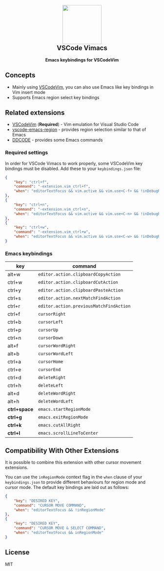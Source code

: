 <h2 align="center"><img src="https://raw.githubusercontent.com/migrs/vscode-vimacs/master/images/icon.png" height="128"><br>VSCode Vimacs</h2>
<p align="center"><strong>Emacs keybindings for VSCodeVim</strong></p>

## Concepts

- Mainly using [VSCodeVim](https://github.com/VSCodeVim/Vim), you can also use Emacs like key bindings in Vim insert mode
- Supports Emacs region select key bindings

## Related extensions

- [VSCodeVim](https://github.com/VSCodeVim/Vim) (**Required**) - Vim emulation for Visual Studio Code
- [vscode-emacs-region](https://github.com/ayrtonmassey/vscode-emacs-region) - provides region selection similar to that of Emacs
- [DDCODE](https://github.com/dotDeeka/ddcode) - provides some Emacs commands

### Required settings

In order for VSCode Vimacs to work properly, some VSCodeVim key bindings must be disabled. Add these to your `keybindings.json` file:

```json
{
    "key": "ctrl+f",
    "command": "-extension.vim_ctrl+f",
    "when": "editorTextFocus && vim.active && vim.use<C-f> && !inDebugRepl"
},
{
    "key": "ctrl+n",
    "command": "-extension.vim_ctrl+n",
    "when": "editorTextFocus && vim.active && vim.use<C-n> && !inDebugRepl"
},
{
    "key": "ctrl+w",
    "command": "-extension.vim_ctrl+w",
    "when": "editorTextFocus && vim.active && vim.use<C-w> && !inDebugRepl"
}
```

### Emacs keybindings

| key    | command                                 |
|--------|-----------------------------------------|
| alt+w  | `editor.action.clipboardCopyAction`     |
| ctrl+w | `editor.action.clipboardCutAction`      |
| ctrl+y | `editor.action.clipboardPasteAction`    |
| ctrl+s | `editor.action.nextMatchFindAction`     |
| ctrl+r | `editor.action.previousMatchFindAction` |
| ctrl+f | `cursorRight`                           |
| ctrl+b | `cursorLeft`                            |
| ctrl+p | `cursorUp`                              |
| ctrl+n | `cursorDown`                            |
| alt+f  | `cursorWordRight`                       |
| alt+b  | `cursorWordLeft`                        |
| ctrl+a | `cursorHome`                            |
| ctrl+e | `cursorEnd`                             |
| ctrl+d | `deleteRight`                           |
| ctrl+h | `deleteLeft`                            |
| alt+d  | `deleteWordRight`                       |
| alt+h  | `deleteWordLeft`                        |
| **ctrl+space**   | `emacs.startRegionMode`       |
| **ctrl+g**       | `emacs.exitRegionMode`        |
| **ctrl+k**       | `emacs.cutAllRight`           |
| **ctrl+l**       | `emacs.scrollLineToCenter`    |

## Compatibility With Other Extensions

It is possible to combine this extension with other cursor movement extensions.

You can use the `inRegionMode` context flag in the `when` clause of your `keybindings.json` to provide different behaviours for region mode and cursor mode. The default key bindings are laid out as follows:

```json
{
    "key": "DESIRED KEY",
    "command": "CURSOR MOVE COMMAND",
    "when": "editorTextFocus && !inRegionMode"
},
{
    "key": "DESIRED KEY",
    "command": "CURSOR MOVE & SELECT COMMAND",
    "when": "editorTextFocus && inRegionMode"
}
```

## License

MIT
